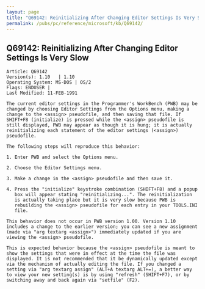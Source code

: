 ```yaml
---
layout: page
title: "Q69142: Reinitializing After Changing Editor Settings Is Very Slow"
permalink: /pubs/pc/reference/microsoft/kb/Q69142/
---
```


## Q69142: Reinitializing After Changing Editor Settings Is Very Slow

	Article: Q69142
	Version(s): 1.10   | 1.10
	Operating System: MS-DOS | OS/2
	Flags: ENDUSER |
	Last Modified: 11-FEB-1991
	
	The current editor settings in the Programmer's WorkBench (PWB) may be
	changed by choosing Editor Settings from the Options menu, making a
	change to the <assign> pseudofile, and then saving that file. If
	SHIFT+F8 (initialize) is pressed while the <assign> pseudofile is
	still displayed, PWB may appear as though it is hung; it is actually
	reinitializing each statement of the editor settings (<assign>)
	pseudofile.
	
	The following steps will reproduce this behavior:
	
	1. Enter PWB and select the Options menu.
	
	2. Choose the Editor Settings menu.
	
	3. Make a change in the <assign> pseudofile and then save it.
	
	4. Press the "initialize" keystroke combination (SHIFT+F8) and a popup
	   box will appear stating "reinitializing...". The reinitialization
	   is actually taking place but it is very slow because PWB is
	   rebuilding the <assign> pseudofile for each entry in your TOOLS.INI
	   file.
	
	This behavior does not occur in PWB version 1.00. Version 1.10
	includes a change to the earlier version; you can see a new assignment
	(made via "arg textarg <assign>") immediately updated if you are
	viewing the <assign> pseudofile.
	
	This is expected behavior because the <assign> pseudofile is meant to
	show the settings that were in effect at the time the file was
	displayed. It is not recommended that it be dynamically updated except
	via the mechanism of actually editing the file. If you changed a
	setting via "arg textarg assign" (ALT+A textarg ALT+=), a better way
	to view your new setting(s) is by using "refresh" (SHIFT+F7), or by
	switching away and back again via "setfile" (F2).
